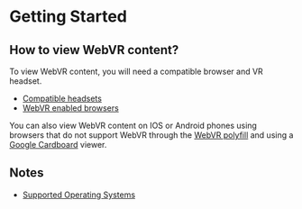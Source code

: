 # Getting Started

## How to view WebVR content?

To view WebVR content, you will need a compatible browser and VR headset.

* [Compatible headsets](/getting-started/headsets/)
* [WebVR enabled browsers](/browsers/)

You can also view WebVR content on IOS or Android phones using browsers that do not support WebVR through the [WebVR polyfill](https://github.com/googlevr/webvr-polyfill) and using a  [Google Cardboard](https://vr.google.com/cardboard/) viewer.


## Notes
* [Supported Operating Systems](/getting-started/supported-platforms)
